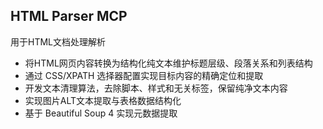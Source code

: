 ## HTML Parser MCP

用于HTML文档处理解析

* 将HTML网页内容转换为结构化纯文本维护标题层级、段落关系和列表结构
* 通过 CSS/XPATH 选择器配置实现目标内容的精确定位和提取
* 开发文本清理算法，去除脚本、样式和无关标签，保留纯净文本内容
* 实现图片ALT文本提取与表格数据结构化
* 基于 Beautiful Soup 4 实现元数据提取